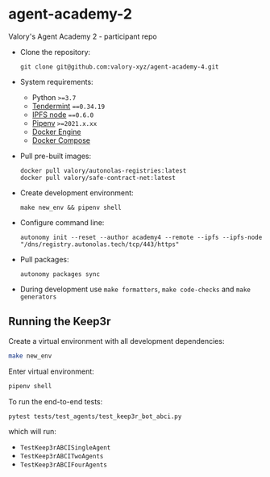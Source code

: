 
# agent-academy-2

Valory's Agent Academy 2 - participant repo

- Clone the repository:

      git clone git@github.com:valory-xyz/agent-academy-4.git

- System requirements:

    - Python `>=3.7`
    - [Tendermint](https://docs.tendermint.com/master/introduction/install.html) `==0.34.19`
    - [IPFS node](https://docs.ipfs.io/install/command-line/#official-distributions) `==0.6.0`
    - [Pipenv](https://pipenv.pypa.io/en/latest/install/) `>=2021.x.xx`
    - [Docker Engine](https://docs.docker.com/engine/install/)
    - [Docker Compose](https://docs.docker.com/compose/install/)

- Pull pre-built images:

      docker pull valory/autonolas-registries:latest
      docker pull valory/safe-contract-net:latest

- Create development environment:

      make new_env && pipenv shell

- Configure command line:

      autonomy init --reset --author academy4 --remote --ipfs --ipfs-node "/dns/registry.autonolas.tech/tcp/443/https"

- Pull packages:

      autonomy packages sync

- During development use `make formatters`, `make code-checks` and `make generators`


## Running the Keep3r

Create a virtual environment with all development dependencies:

```bash
make new_env
```

Enter virtual environment:

``` bash
pipenv shell
```

To run the end-to-end tests:

``` bash
pytest tests/test_agents/test_keep3r_bot_abci.py
```

which will run:
- `TestKeep3rABCISingleAgent`
- `TestKeep3rABCITwoAgents`
- `TestKeep3rABCIFourAgents`
